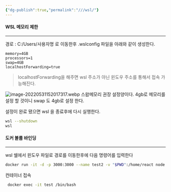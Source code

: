 ```yaml
---
{"dg-publish":true,"permalink":"///wsl/"}
---
```


#### WSL 메모리 제한
---
경로 : C:/Users/사용자명 로 이동한후 .wslconfig 파일을 아래와 같이 생성한다.


```   
memory=4GB
processors=1 
swap=4GB
localhostForwarding=true

```

>localhostForwarding을 해주면 wsl 주소가 아닌 윈도우 주소를 통해서 접속 가능해진다.

![image-20220531152017317.webp](/img/user/0.%20%EC%9D%B4%EB%AF%B8%EC%A7%80/image-20220531152017317.webp)
스왑메모리 권장 설정양이다.  4gb로 메모리를 설정 할 것이니 swap 도 4gb로 설정 한다.

설정이 완료 됐으면 wsl 을 종료후에 다시 실행한다.

```bash
wsl --shutdown
wsl
```


#### 도커 볼륨 바인딩

---
wsl 쉘에서 윈도우 파일로 경로를 이동한후에 다음 명령어를 입력한다

```bash
docker run -it -d -p 3000:3000 --name test2 -v "$PWD":/home/react node:16
```
컨테이너 접속
```bash
 docker exec -it test /bin/bash
```